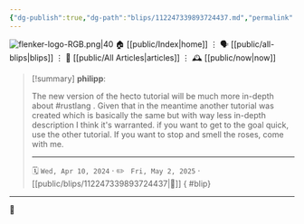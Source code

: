 ```yaml
---
{"dg-publish":true,"dg-path":"blips/112247339893724437.md","permalink":"/blips/112247339893724437/","title":"philipp on mastodon @ 2024-04-10"}
---
```



<div class="transclusion internal-embed is-loaded"><div class="markdown-embed">




![flenker-logo-RGB.png|40](/img/user/attachments/flenker-logo-RGB.png)
🏠 [[public/Index\|home]]  ⋮ 🗣️ [[public/all-blips\|blips]] ⋮  📝 [[public/All Articles\|articles]]  ⋮ 🕰️ [[public/now\|now]]


</div></div>


> [!summary] **philipp**:
>
> The new version of the hecto tutorial will be much more in-depth about #rustlang . Given that in the meantime another tutorial was created which is basically the same but with way less in-depth description I think it's warranted.
> if you want to get to the goal quick, use the other tutorial. If you want to stop and smell the roses, come with me.
> - - -
>
> 🗓️ <code>Wed, Apr 10, 2024</code>  · ✏️ <code> Fri, May 2, 2025</code>  · [[public/blips/112247339893724437\|🔗]]
{ #blip}


- - -

 👾
